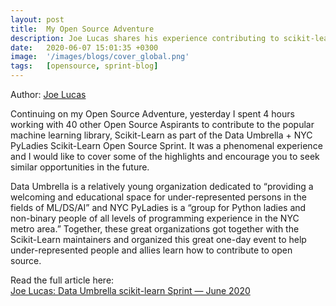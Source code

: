 ```yaml
---
layout: post
title:  My Open Source Adventure
description: Joe Lucas shares his experience contributing to scikit-learn for the first time. 
date:   2020-06-07 15:01:35 +0300
image:  '/images/blogs/cover_global.png'
tags:   [opensource, sprint-blog]
---
```


Author:  [Joe Lucas](https://www.linkedin.com/in/josephtlucas/)

Continuing on my Open Source Adventure, yesterday I spent 4 hours working with 40 other Open Source Aspirants to contribute to the popular machine learning library, Scikit-Learn as part of the Data Umbrella + NYC PyLadies Scikit-Learn Open Source Sprint. It was a phenomenal experience and I would like to cover some of the highlights and encourage you to seek similar opportunities in the future.

Data Umbrella is a relatively young organization dedicated to “providing a welcoming and educational space for under-represented persons in the fields of ML/DS/AI” and NYC PyLadies is a “group for Python ladies and non-binary people of all levels of programming experience in the NYC metro area.” Together, these great organizations got together with the Scikit-Learn maintainers and organized this great one-day event to help under-represented people and allies learn how to contribute to open source.

Read the  full article here:  
[Joe Lucas: Data Umbrella scikit-learn Sprint — June 2020](https://josephtlucas.github.io/blog/content/sklearn_sprint.html)
